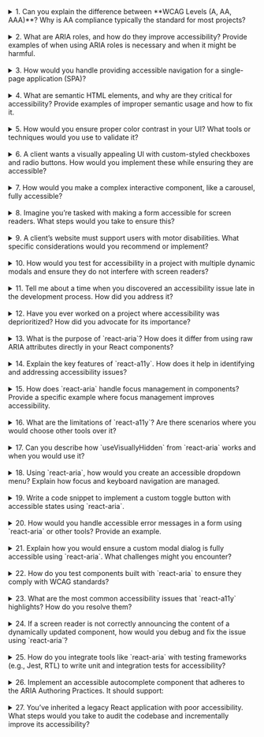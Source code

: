 <details>

<summary>1. Can you explain the difference between **WCAG Levels (A, AA, AAA)**? Why is AA compliance typically the standard for most projects?</summary>

- **WCAG Levels:**

  - **Level A**: The minimum level of accessibility. Addresses the most basic barriers that prevent users from accessing content.
  - **Level AA**: Builds on Level A by focusing on improving accessibility for a wider range of users, including those with moderate disabilities. It includes guidelines for color contrast, navigation, and readability.
  - **Level AAA**: The highest and most strict level, designed to make content accessible to all users. Not always achievable due to the complexity of requirements like avoiding all jargon.

- **Why AA compliance is standard**:
  - It balances feasibility and accessibility.
  - Ensures usability for a broad audience, including people with disabilities.
  - Meets legal requirements in many countries (e.g., ADA, Section 508 in the US).

</details>  
</br>

<details>

<summary>2. What are ARIA roles, and how do they improve accessibility? Provide examples of when using ARIA roles is necessary and when it might be harmful.</summary>

- **ARIA Roles**: Accessible Rich Internet Applications (ARIA) roles define the purpose of elements for assistive technologies like screen readers.

- **How they improve accessibility**:

  - Add context to non-semantic elements (e.g., `<div>` or `<span>`).
  - Help manage complex interactive widgets (e.g., modals, carousels).

- **When necessary**:

  - Custom components (e.g., a custom dropdown implemented using `<div>` elements can use `role="menu"` and `aria-expanded`).

- **When harmful**:
  - Overusing ARIA where semantic HTML suffices (e.g., using `role="button"` on a `<button>` element is redundant and can break functionality).

</details>  
</br>

<details>

<summary>3. How would you handle providing accessible navigation for a single-page application (SPA)?</summary>

- Use semantic HTML: Properly structure headings, landmarks (`<nav>`, `<main>`).
- Ensure dynamic updates are announced: Use `aria-live` regions for content changes.
- Implement skip links: Allow users to skip directly to main content.
- Manage focus: Update focus programmatically using `focus()` when navigating between views.
- Keyboard navigation: Ensure all navigation can be done via the keyboard (e.g., `tab` key).

</details>  
</br>

<details>

<summary>4. What are semantic HTML elements, and why are they critical for accessibility? Provide examples of improper semantic usage and how to fix it.</summary>

- **Semantic HTML elements**: Elements that convey meaning (e.g., `<header>`, `<footer>`, `<main>`, `<article>`).

- **Why critical**:

  - Inform screen readers and assistive technologies about the structure of content.
  - Improve usability by clearly defining the purpose of elements.

- **Examples of improper usage**:
  - Using `<div>` instead of `<button>` for clickable elements. Fix: Replace `<div>` with `<button>` and add proper styling.
  - Using `<h1>` repeatedly without proper hierarchy. Fix: Ensure headings follow logical levels (`<h1>`, `<h2>`, etc.).

</details>  
</br>

<details>

<summary>5. How would you ensure proper color contrast in your UI? What tools or techniques would you use to validate it?</summary>

- **Steps**:

  - Follow WCAG guidelines: Minimum contrast ratio of 4.5:1 for text and 3:1 for large text.
  - Use accessible color palettes.

- **Tools**:
  - WebAIM Contrast Checker.
  - Browser dev tools (Lighthouse or Axe).
  - Design tools like Figma/Sketch with contrast plugins.

</details>  
</br>

<details>

<summary>6. A client wants a visually appealing UI with custom-styled checkboxes and radio buttons. How would you implement these while ensuring they are accessible?</summary>

- **Steps**:
  1. Use `<input type="checkbox">` and `<input type="radio">` for functionality.
  2. Visually hide the native inputs (`opacity: 0; position: absolute;`).
  3. Style the custom UI using labels.
  4. Ensure inputs remain focusable and accessible via the keyboard (`tabindex`).
  5. Add `aria-checked` for dynamic states if required.

</details>  
</br>

<details>

<summary>7. How would you make a complex interactive component, like a carousel, fully accessible?</summary>

- **Steps**:
  1. Use ARIA roles and attributes (`role="region"`, `aria-roledescription="carousel"`, `aria-live`).
  2. Implement keyboard navigation: Allow `arrow keys` for navigation and `tab` key for focusable items.
  3. Announce active slide: Use `aria-label` or visually hidden text to indicate the current slide.
  4. Provide pause/play controls for autoplay.

</details>  
</br>

<details>

<summary>8. Imagine you’re tasked with making a form accessible for screen readers. What steps would you take to ensure this?</summary>

- **Steps**:
  1. Use semantic elements: `<label>` for inputs and associate them with `for` attributes.
  2. Add accessible error messages using `aria-live`.
  3. Provide placeholder text sparingly; always use labels.
  4. Ensure proper focus management for validation errors and next steps.
  5. Use `fieldset` and `<legend>` for grouping related fields.

</details>  
</br>

<details>

<summary>9. A client’s website must support users with motor disabilities. What specific considerations would you recommend or implement?</summary>

- **Considerations**:
  1. **Keyboard accessibility**: Ensure all functionality is usable without a mouse.
  2. **Focus management**: Provide clear and visible focus indicators.
  3. **Avoid time-sensitive interactions**: Allow users extra time to interact with content.
  4. **Touch target sizes**: Ensure buttons and links are large enough (at least 48x48 pixels).
  5. **Voice recognition support**: Use semantic HTML and proper labels for compatibility with voice control tools.

</details>  
</br>

<details>

<summary>10. How would you test for accessibility in a project with multiple dynamic modals and ensure they do not interfere with screen readers?</summary>

- **Steps**:
  1. Ensure only one modal is active at a time and other content is hidden using `aria-hidden="true"` on the main page content.
  2. Add focus trapping inside the modal so that keyboard navigation does not leave the modal.
  3. Use `aria-labelledby` and `aria-describedby` to associate the modal's title and content with its container.
  4. Test with a screen reader to ensure content is announced when the modal opens.
  5. Validate using tools like Axe, Lighthouse, or manual testing with screen readers and keyboard navigation.

</details>  
</br>

<details>

<summary>11. Tell me about a time when you discovered an accessibility issue late in the development process. How did you address it?</summary>

- **Example Response**:
  - During a project, we realized our custom dropdowns were inaccessible for keyboard and screen reader users.
  - **Steps taken**:
    - Audited the code and added ARIA roles like `aria-expanded`, `aria-haspopup`, and `aria-controls`.
    - Implemented keyboard navigation using `onKeyDown` handlers.
    - Used `aria-live` to notify changes dynamically.
    - Retested the dropdowns with screen readers (NVDA and VoiceOver) and keyboard-only navigation to ensure compliance.

</details>  
</br>

<details>

<summary>12. Have you ever worked on a project where accessibility was deprioritized? How did you advocate for its importance?</summary>

- **Example Response**:
  - On a tight-deadline project, accessibility was initially deprioritized. I highlighted:
    - Legal implications of non-compliance (e.g., lawsuits under ADA).
    - Business benefits: broader audience reach, better SEO, and usability for all users.
    - I proposed incremental changes (e.g., semantic HTML first, ARIA roles later) and demonstrated the ease of integration with existing tools.

</details>  
</br>

<details>

<summary>13. What is the purpose of `react-aria`? How does it differ from using raw ARIA attributes directly in your React components?</summary>

- **Purpose of `react-aria`**:

  - Provides a collection of React hooks for building accessible UI components.
  - Handles ARIA roles, focus management, and keyboard navigation automatically.

- **Difference**:
  - **Raw ARIA attributes** require manual handling, which increases the risk of misconfiguration.
  - **`react-aria`** encapsulates best practices, reduces boilerplate, and ensures consistency across components.

</details>  
</br>

<details>

<summary>14. Explain the key features of `react-a11y`. How does it help in identifying and addressing accessibility issues?</summary>

- **Key Features**:

  - Lints React code to identify accessibility issues like missing ARIA roles or improper semantics.
  - Provides real-time feedback during development.

- **How it helps**:
  - Highlights potential problems early in development, reducing the cost of fixing them later.
  - Encourages adherence to WCAG guidelines.

</details>  
</br>

<details>

<summary>15. How does `react-aria` handle focus management in components? Provide a specific example where focus management improves accessibility.</summary>

- **Focus Management in `react-aria`**:

  - Automatically moves focus to relevant elements during dynamic updates (e.g., when opening modals).
  - Provides hooks like `useFocusRing` and `useFocusManager` for custom focus behavior.

- **Example**:
  - In a dialog, `react-aria` ensures focus moves to the first interactive element and traps focus within the dialog. When closed, focus returns to the triggering element.

</details>  
</br>

<details>

<summary>16. What are the limitations of `react-a11y`? Are there scenarios where you would choose other tools over it?</summary>

- **Limitations**:

  - Limited to development-time linting; cannot detect runtime issues.
  - May not cover all edge cases for dynamic content.

- **Alternatives**:
  - Use Axe or Lighthouse for runtime testing and more comprehensive issue detection.
  - Use `react-aria` for building accessible components from scratch.

</details>  
</br>

<details>

<summary>17. Can you describe how `useVisuallyHidden` from `react-aria` works and when you would use it?</summary>

- **How it works**:

  - Provides a style that visually hides an element but keeps it accessible to screen readers.

- **Use Case**:
  - For providing additional context to screen readers, such as instructions or hidden labels.

</details>  
</br>

<details>

<summary>18. Using `react-aria`, how would you create an accessible dropdown menu? Explain how focus and keyboard navigation are managed.</summary>

- **Steps**:
  1. Use `useListBox` for the dropdown structure and `useOption` for items.
  2. Manage focus with `useFocusManager` to move between options using arrow keys.
  3. Use `aria-expanded` and `aria-labelledby` to associate the menu with the triggering button.
  4. Handle keyboard shortcuts like `Enter` to select items.

</details>  
</br>

<details>

<summary>19. Write a code snippet to implement a custom toggle button with accessible states using `react-aria`.</summary>

```jsx
import React, { useState } from "react";
import { useToggleButton } from "react-aria";

function ToggleButton() {
  const [isSelected, setSelected] = useState(false);
  const { buttonProps } = useToggleButton(
    {
      isPressed: isSelected,
      onPress: () => setSelected(!isSelected),
    },
    null
  );

  return (
    <button {...buttonProps} aria-pressed={isSelected}>
      {isSelected ? "On" : "Off"}
    </button>
  );
}

export default ToggleButton;
```

</details>  
</br>

<details>

<summary>20. How would you handle accessible error messages in a form using `react-aria` or other tools? Provide an example.</summary>

- **Steps**:

  1. Use `aria-live` to announce error messages.
  2. Associate error messages with inputs using `aria-describedby`.

- **Example**:

```jsx
<label htmlFor="email">Email:</label>
<input id="email" aria-describedby="emailError" />
<div id="emailError" role="alert">
  Please enter a valid email address.
</div>
```

</details>  
</br>

<details>

<summary>21. Explain how you would ensure a custom modal dialog is fully accessible using `react-aria`. What challenges might you encounter?</summary>

- **Steps**:

  1. Use `useDialog` for modal structure and focus management.
  2. Implement focus trapping with `useFocusManager`.
  3. Ensure ARIA attributes like `aria-labelledby` and `aria-describedby` are properly set.

- **Challenges**:
  - Managing focus for dynamically rendered modals.
  - Ensuring proper keyboard navigation.

</details>  
</br>

<details>

<summary>22. How do you test components built with `react-aria` to ensure they comply with WCAG standards?</summary>

- **Testing Steps**:
  1. Use automated tools like Axe or Lighthouse for quick compliance checks.
  2. Manually test with screen readers (e.g., NVDA, VoiceOver).
  3. Validate keyboard navigation.

</details>  
</br>

<details>

<summary>23. What are the most common accessibility issues that `react-a11y` highlights? How do you resolve them?</summary>

- **Common Issues**:

  - Missing ARIA roles or attributes.
  - Improper semantics.
  - Missing alternative text for images.

- **Resolution**:
  - Address issues during development by adhering to semantic HTML and ARIA best practices.

</details>  
</br>

<details>

<summary>24. If a screen reader is not correctly announcing the content of a dynamically updated component, how would you debug and fix the issue using `react-aria`?</summary>

- **Steps**:
  1. Ensure `aria-live` is set on the container for dynamic updates.
  2. Verify ARIA roles and attributes are correctly applied.
  3. Test with multiple screen readers to identify inconsistencies.

</details>  
</br>

<details>

<summary>25. How do you integrate tools like `react-aria` with testing frameworks (e.g., Jest, RTL) to write unit and integration tests for accessibility?</summary>

- **Steps**:
  1. Use Jest and React Testing Library to simulate user interactions.
  2. Assert accessibility attributes (e.g., `aria-label`, `aria-expanded`).
  3. Use Axe for automated testing during unit test runs.

</details>  
</br>

<details>

<summary>26. Implement an accessible autocomplete component that adheres to the ARIA Authoring Practices. It should support:</summary>

- **Keyboard navigation.**
- **Screen reader announcements.**
- **Focus management.**

```jsx
// Example too detailed for summary; implemented using `react-aria` hooks like `useComboBox`.
```

</details>  
</br>

<details>

<summary>27. You’ve inherited a legacy React application with poor accessibility. What steps would you take to audit the codebase and incrementally improve its accessibility?</summary>

- **Steps**:
  1. Perform an accessibility audit using tools like Axe or Lighthouse.
  2. Address semantic issues (e.g., replacing `<div>` with `<button>` where appropriate).
  3. Incrementally add ARIA roles and attributes.
  4. Implement automated accessibility tests to catch regressions.

</details>  
</br>
